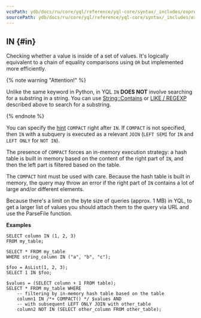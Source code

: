 ```yaml
---
vcsPath: ydb/docs/ru/core/yql/reference/yql-core/syntax/_includes/expressions/in.md
sourcePath: ydb/docs/ru/core/yql/reference/yql-core/syntax/_includes/expressions/in.md
---
```

## IN {#in}
Checking whether a value is inside of a set of values. It's logically equivalent to a chain of equality comparisons using `OR` but implemented more efficiently.

{% note warning "Attention!" %}

Unlike the same keyword in Python, in YQL `IN` **DOES NOT** involve searching for a substring in a string. You can use [String::Contains](../../../udf/list/string.md) or [LIKE / REGEXP](#like) described above to search for a substring.

{% endnote %}

You can specify the [hint](../../lexer.md#sql-hints) `COMPACT` right after `IN`.
If `COMPACT` is not specified, then `IN` with a subquery is executed as a relevant `JOIN` (`LEFT SEMI` for `IN` and `LEFT ONLY` for `NOT IN`).

The presence of `COMPACT` forces an in-memory execution strategy: a hash table is built in memory based on the content of the right part of `IN`, and then the left part is filtered based on the table.

The `COMPACT` hint must be used with care. Because the hash table is built in memory, the query may throw an error if the right part of `IN` contains a lot of large and/or different elements.

Because there's a limit on the byte size of queries (approx. 1 MB) in YQL, to get a larger list of values you should attach them to the query via URL and use the ParseFile function.

**Examples**

```yql
SELECT column IN (1, 2, 3)
FROM my_table;
```

```yql
SELECT * FROM my_table
WHERE string_column IN ("a", "b", "c");
```

```yql
$foo = AsList(1, 2, 3);
SELECT 1 IN $foo;
```

```yql
$values = (SELECT column + 1 FROM table);
SELECT * FROM my_table WHERE
    -- filtering by in-memory hash table based on the table
    column1 IN /*+ COMPACT() */ $values AND
    -- with subsequent LEFT ONLY JOIN with other_table
    column2 NOT IN (SELECT other_column FROM other_table);
```
